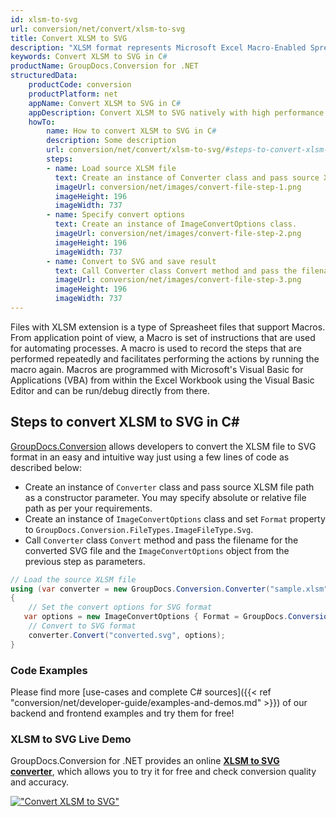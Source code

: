 ```yaml
---
id: xlsm-to-svg
url: conversion/net/convert/xlsm-to-svg
title: Convert XLSM to SVG
description: "XLSM format represents Microsoft Excel Macro-Enabled Spreadsheet with .xlsm extension. Learn how to convert XLSM to SVG file programmatically in C# language using GroupDocs.Conversion for .NET library."
keywords: Convert XLSM to SVG in C#
productName: GroupDocs.Conversion for .NET
structuredData:
    productCode: conversion
    productPlatform: net
    appName: Convert XLSM to SVG in C#
    appDescription: Convert XLSM to SVG natively with high performance using C# language and server side GroupDocs.Conversion for .NET APIs, without the use of any software like Microsoft or Open Office.
    howTo:
        name: How to convert XLSM to SVG in C# 
        description: Some description
        url: conversion/net/convert/xlsm-to-svg/#steps-to-convert-xlsm-to-svg-in-c
        steps:
        - name: Load source XLSM file 
          text: Create an instance of Converter class and pass source XLSM file path as a constructor parameter. You may specify absolute or relative file path as per your requirements. 
          imageUrl: conversion/net/images/convert-file-step-1.png
          imageHeight: 196
          imageWidth: 737
        - name: Specify convert options 
          text: Create an instance of ImageConvertOptions class.
          imageUrl: conversion/net/images/convert-file-step-2.png
          imageHeight: 196
          imageWidth: 737
        - name: Convert to SVG and save result 
          text: Call Converter class Convert method and pass the filename for the converted HTML file and the ImageConvertOptions object from the previous step as parameters.
          imageUrl: conversion/net/images/convert-file-step-3.png
          imageHeight: 196
          imageWidth: 737
---
```


Files with XLSM extension is a type of Spreasheet files that support Macros. From application point of view, a Macro is set of instructions that are used for automating processes. A macro is used to record the steps that are performed repeatedly and facilitates performing the actions by running the macro again. Macros are programmed with Microsoft's Visual Basic for Applications (VBA) from within the Excel Workbook using the Visual Basic Editor and can be run/debug directly from there.

## Steps to convert XLSM to SVG in C#

[GroupDocs.Conversion](https://products.groupdocs.com/conversion/net) allows developers to convert the XLSM file to SVG format in an easy and intuitive way just using a few lines of code as described below:

* Create an instance of `Converter` class and pass source XLSM file path as a constructor parameter. You may specify absolute or relative file path as per your requirements. 
* Create an instance of `ImageConvertOptions` class and set `Format` property to `GroupDocs.Conversion.FileTypes.ImageFileType.Svg`.
* Call `Converter` class `Convert` method and pass the filename for the converted SVG file and the `ImageConvertOptions` object from the previous step as parameters.

```csharp
// Load the source XLSM file
using (var converter = new GroupDocs.Conversion.Converter("sample.xlsm"))
{
    // Set the convert options for SVG format
   var options = new ImageConvertOptions { Format = GroupDocs.Conversion.FileTypes.ImageFileType.Svg };
    // Convert to SVG format
    converter.Convert("converted.svg", options);
}
```

### Code Examples

Please find more [use-cases and complete C# sources]({{< ref "conversion/net/developer-guide/examples-and-demos.md" >}}) of our backend and frontend examples and try them for free!

### XLSM to SVG Live Demo

GroupDocs.Conversion for .NET provides an online [**XLSM to SVG converter**](https://products.groupdocs.app/conversion/xlsm-to-svg), which allows you to try it for free and check conversion quality and accuracy.

[!["Convert XLSM to SVG"](conversion/net/images/convert-to-svg/convert-xlsm-to-svg.png)](https://products.groupdocs.app/conversion/xlsm-to-svg)